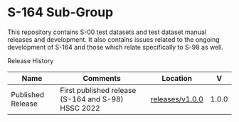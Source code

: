 # S-164 Sub-Group

This repository contains S-00 test datasets and test dataset manual releases and development. It also contains issues related to the ongoing development of S-164 and those which relate specifically to S-98 as well.

Release History

| Name              | Comments                                    | Location                                                                                 |  V  |
|----------------------|--------------------------------------------|------------------------------------------------------------------------------------------|:---:|
| Published Release     | First published release (S-164 and S-98) HSSC 2022 |                                       [releases/v1.0.0](https://github.com/iho-ohi/S-164-Sub-Group/releases/tag/v1.0.0) | 1.0.0 |
